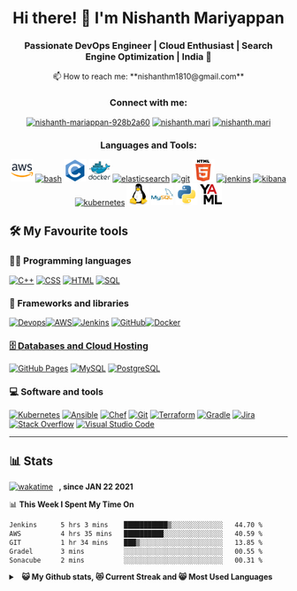 <h1 align="center">Hi there! 👋 I'm Nishanth Mariyappan</h1>
<h3 align="center">Passionate DevOps Engineer | Cloud Enthusiast | Search Engine Optimization | India 🚀</h3>

<p align="center">
  📫 How to reach me: **nishanthm1810@gmail.com**
</p>

<h3 align="center">Connect with me:</h3>
<p align="center">
  <a href="https://in.linkedin.com/in/nishanth-mariappan-928b2a60" target="_blank"><img src="https://raw.githubusercontent.com/rahuldkjain/github-profile-readme-generator/master/src/images/icons/Social/linked-in-alt.svg" alt="nishanth-mariappan-928b2a60" height="30" width="40" /></a>
  <a href="https://www.facebook.com/nishanth.mari/" target="_blank"><img src="https://raw.githubusercontent.com/rahuldkjain/github-profile-readme-generator/master/src/images/icons/Social/instagram.svg" alt="nishanth.mari" height="30" width="40" /></a>
  <a href="https://www.instagram.com/nishanth.mari/" target="_blank"><img src="https://raw.githubusercontent.com/rahuldkjain/github-profile-readme-generator/master/src/images/icons/Social/facebook.svg" alt="nishanth.mari" height="30" width="40" /></a>
</p>

<h3 align="center">Languages and Tools:</h3>
<p align="center">
  <a href="https://aws.amazon.com" target="_blank" rel="noreferrer"><img src="https://raw.githubusercontent.com/devicons/devicon/master/icons/amazonwebservices/amazonwebservices-original-wordmark.svg" alt="aws" width="40" height="40"/></a>
  <a href="https://www.gnu.org/software/bash/" target="_blank" rel="noreferrer"><img src="https://www.vectorlogo.zone/logos/gnu_bash/gnu_bash-icon.svg" alt="bash" width="40" height="40"/></a>
  <a href="https://www.cprogramming.com/" target="_blank" rel="noreferrer"><img src="https://raw.githubusercontent.com/devicons/devicon/master/icons/c/c-original.svg" alt="c" width="40" height="40"/></a>
  <a href="https://www.docker.com/" target="_blank" rel="noreferrer"><img src="https://raw.githubusercontent.com/devicons/devicon/master/icons/docker/docker-original-wordmark.svg" alt="docker" width="40" height="40"/></a>
  <a href="https://www.elastic.co" target="_blank" rel="noreferrer"><img src="https://www.vectorlogo.zone/logos/elastic/elastic-icon.svg" alt="elasticsearch" width="40" height="40"/></a>
  <a href="https://git-scm.com/" target="_blank" rel="noreferrer"><img src="https://www.vectorlogo.zone/logos/git-scm/git-scm-icon.svg" alt="git" width="40" height="40"/></a>
  <a href="https://www.w3.org/html/" target="_blank" rel="noreferrer"><img src="https://raw.githubusercontent.com/devicons/devicon/master/icons/html5/html5-original-wordmark.svg" alt="html5" width="40" height="40"/></a>
  <a href="https://www.jenkins.io" target="_blank" rel="noreferrer"><img src="https://www.vectorlogo.zone/logos/jenkins/jenkins-icon.svg" alt="jenkins" width="40" height="40"/></a>
  <a href="https://www.elastic.co/kibana" target="_blank" rel="noreferrer"><img src="https://www.vectorlogo.zone/logos/elasticco_kibana/elasticco_kibana-icon.svg" alt="kibana" width="40" height="40"/></a>
  <a href="https://kubernetes.io" target="_blank" rel="noreferrer"><img src="https://www.vectorlogo.zone/logos/kubernetes/kubernetes-icon.svg" alt="kubernetes" width="40" height="40"/></a>
  <a href="https://www.linux.org/" target="_blank" rel="noreferrer"><img src="https://raw.githubusercontent.com/devicons/devicon/master/icons/linux/linux-original.svg" alt="linux" width="40" height="40"/></a>
  <a href="https://www.mysql.com/" target="_blank" rel="noreferrer"><img src="https://raw.githubusercontent.com/devicons/devicon/master/icons/mysql/mysql-original-wordmark.svg" alt="mysql" width="40" height="40"/></a>
  <a href="https://www.python.org" target="_blank" rel="noreferrer"><img src="https://raw.githubusercontent.com/devicons/devicon/master/icons/python/python-original.svg" alt="python" width="40" height="40"/></a>
  <a href="https://yaml.org/" target="_blank" rel="noreferrer"><img src="https://raw.githubusercontent.com/devicons/devicon/master/icons/yaml/yaml-original.svg" alt="yaml" width="40" height="40"/></a>
</p>

## 🛠️ My Favourite tools

### 👨‍💻 Programming languages

<p>
    <a href="#"><img alt="C++" src="https://custom-icon-badges.herokuapp.com/badge/C++-9C033A.svg?logo=cpp2&logoColor=white"></a>
    <a href="#"><img alt="CSS" src="https://img.shields.io/badge/CSS-1572B6.svg?logo=css3&logoColor=white"></a>
    <a href="#"><img alt="HTML" src="https://img.shields.io/badge/HTML-E34F26.svg?logo=html5&logoColor=white"></a>
    <a href="#"><img alt="SQL" src="https://custom-icon-badges.herokuapp.com/badge/SQL-025E8C.svg?logo=database&logoColor=white"></a>
</p>

### 🧰 Frameworks and libraries

<p>
    <a href="#"><img alt="Devops" src="https://img.shields.io/badge/-Devops-326CE5?logo=Devops&logoColor=white"
    <a href="#"><img alt="AWS" src="https://img.shields.io/badge/-AWS-326CE5?logo=AWS&logoColor=Orange"
    <a href="#"><img alt="Jenkins" src="https://img.shields.io/badge/-Jenkins-326CE5?logo=Jenkins&logoColor=Orange"></a>
    <a href="#"><img alt="GitHub" src="https://img.shields.io/badge/-GitHub-326CE5?logo=GitHub&logoColor=RED"
    <a href="#"><img alt="Docker" src="https://img.shields.io/badge/-Docker-326CE5?logo=Docker&logoColor=RED"

</p>

### 🗄️ Databases and Cloud Hosting

<p>
    <a href="#"><img alt="GitHub Pages" src="https://img.shields.io/badge/GitHub%20Pages-327FC7.svg?logo=github&logoColor=white"></a>
    <a href="#"><img alt="MySQL" src="https://img.shields.io/badge/MySQL-00f.svg?logo=mysql&logoColor=white"></a>
    <a href="#"><img alt="PostgreSQL" src ="https://img.shields.io/badge/PostgreSQL-316192.svg?logo=postgresql&logoColor=white"></a>
</p>

### 💻 Software and tools

<p>
    <a href="#"><img alt="Kubernetes" src="https://img.shields.io/badge/-Kubernetes-326CE5?logo=Kubernetes&logoColor=white"></a>
    <a href="#"><img alt="Ansible" src="https://img.shields.io/badge/-Ansible-FB542B?logo=Ansible&logoColor=white"></a>
    <a href="#"><img alt="Chef" src="https://img.shields.io/badge/Chef-000000.svg?logo=Chef&logoColor=white"></a>
    <a href="#"><img alt="Git" src="https://img.shields.io/badge/Git-000000.svg?logo=Git&logoColor=Orange"></a>
    <a href="#"><img alt="Terraform" src="https://img.shields.io/badge/Terraform-000000.svg?logo=Terraform&logoColor=Orange"></a>
    <a href="#"><img alt="Gradle" src="https://img.shields.io/badge/Gradle-000000.svg?logo=Gradle&logoColor=Orange"></a>
    <a href="#"><img alt="Jira" src="https://img.shields.io/badge/Jira-000000.svg?logo=Jira&logoColor=Orange"></a>
    <a href="#"><img alt="Stack Overflow" src="https://img.shields.io/badge/-Stack%20Overflow-FE7A16?logo=stack-overflow&logoColor=white"></a>
    <a href="#"><img alt="Visual Studio Code" src="https://img.shields.io/badge/Visual%20Studio%20Code-0078d7.svg?logo=visual-studio-code&logoColor=white"></a>
</p>

---

## 📊 Stats

[![wakatime](https://wakatime.com/badge/user/0f3d8544-3446-40bb-987d-b1a8ed7d2cff.svg)](https://wakatime.com/@0f3d8544-3446-40bb-987d-b1a8ed7d2cff) <b>&nbsp; , since JAN 22 2021</b>

📊 <b>This Week I Spent My Time On</b>

<!--START_SECTION:waka-->
```text
Jenkins      5 hrs 3 mins    ███████████▒░░░░░░░░░░░░░   44.70 % 
AWS          4 hrs 35 mins   ██████████░░░░░░░░░░░░░░░   40.59 % 
GIT          1 hr 34 mins    ███▒░░░░░░░░░░░░░░░░░░░░░   13.85 % 
Gradel       3 mins          ░░░░░░░░░░░░░░░░░░░░░░░░░   00.55 % 
Sonacube     2 mins          ░░░░░░░░░░░░░░░░░░░░░░░░░   00.31 % 
```
<!--END_SECTION:waka-->
<details>
  <summary>&nbsp;&nbsp;<b>😺 My Github stats, 😻 Current Streak and 😸 Most Used Languages</summary>
  <br/>
	<a href="https://github.com/anuraghazra/github-readme-stats" title="Go to Source"><img alt="nishanth1810's Github Stats" src="https://denvercoder1-github-readme-stats.vercel.app/api?username=nishanth1810&show_icons=true&count_private=true&theme=react&border=61dafb&hide_border=true" height="172px"/></a>
	<a href="https://github.com/anuraghazra/github-readme-stats" title="Go to Source"><img alt="nishanth1810's Top Languages" src="https://github-readme-stats.vercel.app/api/top-langs/?username=nishanth1810&langs_count=6&layout=compact&theme=react&hide_border=true&border_color=61dafb&hide=Jupyter%20Notebook,html,css,scss,pug,ruby,php,shell" height="172px"/></a>
  <br/>
  ⚡ I'm a <b>Polyglot programmer</b> in diverse languages
  <br/>
  ⚠ <b>Note:</b> Top languages is only a metric of the languages my public code consists of and doesn't reflect experience or skill level.

<p align=center>
  <a href="https://git.io/streak-stats" title="Go to Source">
    <img alt="nishanth1810's Streak" src="(https://github-readme-streak-stats.herokuapp.com?user=Nishanth%20Mariyappan?user=nishanth1810&theme=react&border=61dafb" height="192px"/>
  </a>
</p>
<br />

</details>

<br/><br/>
